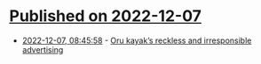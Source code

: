 # [Published on 2022-12-07](index.md)

* [2022-12-07, 08:45:58](https://news.ycombinator.com/item?id=33892108) - [Oru kayak’s reckless and irresponsible advertising](https://forums.paddling.com/t/oru-kayaks-reckless-and-irresponsible-advertising/114490)
